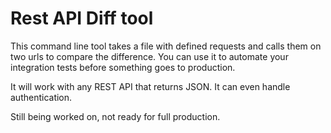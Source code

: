 # Rest API Diff tool

This command line tool takes a file with defined requests and calls them on two
urls to compare the difference. You can use it to automate your integration tests
before something goes to production.

It will work with any REST API that returns JSON. It can even handle authentication.

Still being worked on, not ready for full production.

